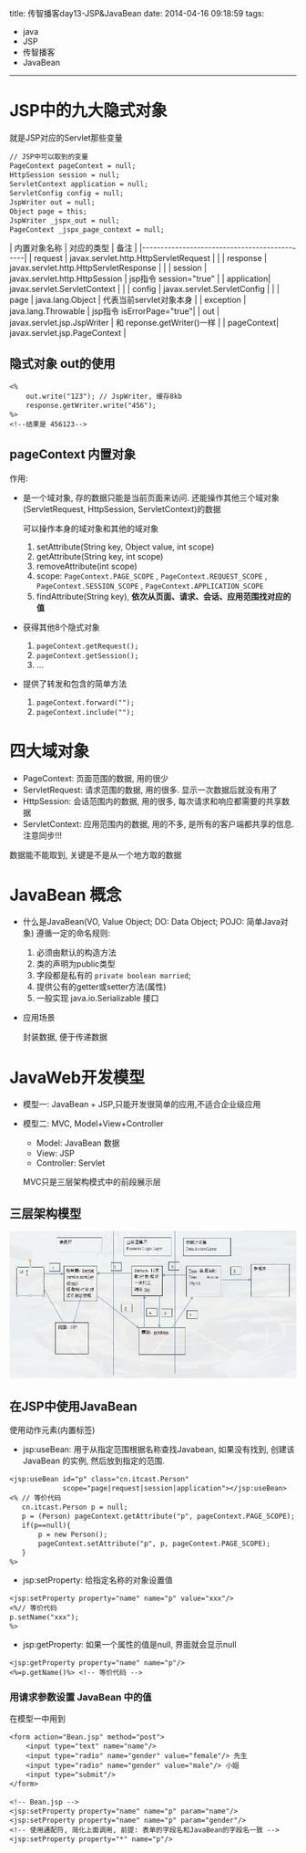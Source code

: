 title: 传智播客day13-JSP&JavaBean
date: 2014-04-16 09:18:59
tags:
- java
- JSP
- 传智播客
- JavaBean
---

# JSP中的九大隐式对象 #
就是JSP对应的Servlet那些变量
~~~~~~
// JSP中可以取到的变量
PageContext pageContext = null;
HttpSession session = null;
ServletContext application = null;
ServletConfig config = null;
JspWriter out = null;
Object page = this;
JspWriter _jspx_out = null;
PageContext _jspx_page_context = null;
~~~~~~
| 内置对象名称 | 对应的类型 | 备注 |
|----------------------------------------------|
|  request    | javax.servlet.http.HttpServletRequest    |                        |
|  response   | javax.servlet.http.HttpServletResponse   |                        |
|  session    | javax.servlet.http.HttpSession           | jsp指令 session="true" |
|  application| javax.servlet.ServletContext             |                        |
|  config     | javax.servlet.ServletConfig              |                        |
|  page       | java.lang.Object                         | 代表当前servlet对象本身 |
|  exception  | java.lang.Throwable                      | jsp指令 isErrorPage="true"|
|  out        | javax.servlet.jsp.JspWriter              | 和 reponse.getWriter()一样 |
|  pageContext| javax.servlet.jsp.PageContext |

## 隐式对象 out的使用 ##
~~~~~~
<%
    out.write("123"); // JspWriter, 缓存8kb
    response.getWriter.write("456");
%>
<!--结果是 456123-->
~~~~~~

## pageContext 内置对象 ##
作用:
* 是一个域对象, 存的数据只能是当前页面来访问.
还能操作其他三个域对象(ServletRequest, HttpSession, ServletContext)的数据

    可以操作本身的域对象和其他的域对象
    1. setAttribute(String key, Object value, int scope)
    2. getAttribute(String key, int scope)
    3. removeAttribute(int scope)
    4. scope: `PageContext.PAGE_SCOPE`
      , `PageContext.REQUEST_SCOPE`
      , `PageContext.SESSION_SCOPE`
      , `PageContext.APPLICATION_SCOPE`
    5. findAttribute(String key), **依次从页面、请求、会话、应用范围找对应的值**
    
* 获得其他8个隐式对象

    1. `pageContext.getRequest();`
    2. `pageContext.getSession();`
    3. ...

* 提供了转发和包含的简单方法

    1. `pageContext.forward("");`
    2. `pageContext.include("");`
    
# 四大域对象 #
* PageContext: 页面范围的数据, 用的很少
* ServletRequest: 请求范围的数据, 用的很多. 显示一次数据后就没有用了
* HttpSession: 会话范围内的数据, 用的很多, 每次请求和响应都需要的共享数据
* ServletContext: 应用范围内的数据, 用的不多, 是所有的客户端都共享的信息. 注意同步!!!

数据能不能取到, 关键是不是从一个地方取的数据

# JavaBean 概念 #

* 什么是JavaBean(VO, Value Object; DO: Data Object; POJO: 简单Java对象)
    遵循一定的命名规则:
    1. 必须由默认的构造方法
    2. 类的声明为public类型
    3. 字段都是私有的 `private boolean married`;
    4. 提供公有的getter或setter方法(属性)
    5. 一般实现 java.io.Serializable 接口
* 应用场景

   封装数据, 便于传递数据

# JavaWeb开发模型 #
* 模型一: JavaBean + JSP,只能开发很简单的应用,不适合企业级应用

* 模型二: MVC, Model+View+Controller

    * Model: JavaBean 数据
    * View: JSP
    * Controller: Servlet

    MVC只是三层架构模式中的前段展示层


## 三层架构模型 ##
![三层架构模型](/img/3layerstructor.png)

## 在JSP中使用JavaBean ##
使用动作元素(内置标签)
* jsp:useBean: 用于从指定范围根据名称查找Javabean,
如果没有找到, 创建该 JavaBean 的实例, 然后放到指定的范围.
~~~~~~
<jsp:useBean id="p" class="cn.itcast.Person" 
             scope="page|request|session|application"></jsp:useBean>
<% // 等价代码
   cn.itcast.Person p = null;
   p = (Person) pageContext.getAttribute("p", pageContext.PAGE_SCOPE);
   if(p==null){
       p = new Person();
       pageContext.setAttribute("p", p, pageContext.PAGE_SCOPE);
   }
%>
~~~~~~

* jsp:setProperty: 给指定名称的对象设置值
~~~~~~
<jsp:setProperty property="name" name="p" value="xxx"/>
<%// 等价代码
p.setName("xxx");
%>
~~~~~~

* jsp:getProperty: 如果一个属性的值是null, 界面就会显示null
~~~~~~
<jsp:getProperty property="name" name="p"/>
<%=p.getName()%> <!-- 等价代码 -->
~~~~~~

### 用请求参数设置 JavaBean 中的值 ###
在模型一中用到
~~~~~~
<form action="Bean.jsp" method="post">
    <input type="text" name="name"/>
    <input type="radio" name="gender" value="female"/> 先生
    <input type="radio" name="gender" value="male"/> 小姐
    <input type="submit"/>
</form>

<!-- Bean.jsp -->
<jsp:setProperty property="name" name="p" param="name"/>
<jsp:setProperty property="name" name="p" param="gender"/>
<!-- 使用通配符, 简化上面调用, 前提: 表单的字段名和JavaBean的字段名一致 -->
<jsp:setProperty property="*" name="p"/>
~~~~~~

